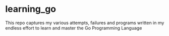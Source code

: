 # learning_go
This repo captures my various attempts, failures and programs written in my endless effort to learn and master the Go Programming Language

